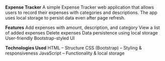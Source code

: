 **Expense Tracker**
A simple Expense Tracker web application that allows users to record their expenses with categories and descriptions. The app uses local storage to persist data even after page refresh.

**Features**
Add expenses with amount, description, and category
View a list of added expenses
Delete expenses
Data persistence using local storage
User-friendly Bootstrap-styled UI

 **Technologies Used**
HTML – Structure
CSS (Bootstrap) – Styling & responsiveness
JavaScript – Functionality & local storage

